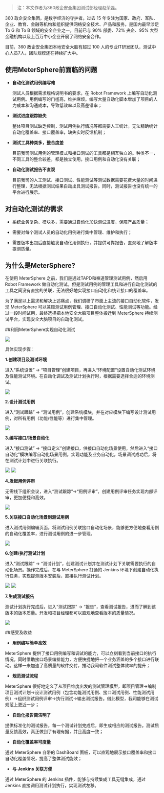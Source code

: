 > 注：本文作者为360政企安全集团测试部经理赵荣磊。

360 政企安全集团，是数字经济的守护者。过去 15 年专注为国家、政府、军队、企业、教育、金融等机构和组织提供网络安全技术、产品和服务，是国内最早涉足 To G 和 To B 领域的安全企业之一，目前已与 90% 部委、72% 央企、95% 大型金融机构以及上百万中小企业开展了网络安全合作。

目前，360 政企安全集团本地安全大脑有超过 100 人的专业IT研发团队，测试中心人员7人，团队规模还在持续扩大中。

## 使用MeterSphere前面临的问题

- **自动化测试用例编写难**

  测试人员根据需求规格说明书的要求，在 Robot Framework 上编写自动化测试用例。用例编写的门槛高，维护麻烦。编写大量自动化脚本增加了项目的人力成本和沟通成本，导致低效率以及高差错率；

- **测试进度跟踪缺失**

  整体项目测试缺乏控制，测试用例执行情况等都需要人工统计。无法精确统计自动化覆盖率、接口覆盖率，缺失实时反馈机制；

- **测试工具种类多，整合度差**

  目前我司测试用例的管理模式和接口测试的工具都是相互独立的。种类不一，不同工具的整合较差，都是独立使用，接口用例和自动化没有关联；

- **自动化测试报告不直观**

  目前我司的人工测试、接口测试、性能测试等测试数据需要花费大量的时间进行整理，无法根据测试结果自动出具测试报告。同时，测试报告也没有统一的平台进行展示。

## 对自动化测试的需求

- 系统业务复杂、模块多，需要通过自动化加快测试进度，保障产品质量；

- 需要对每个测试人员的自动化用例进行集中管理、维护和执行；

- 需要版本出包后直接触发自动化用例执行，并提供可靠报告，直观地了解版本提测质量。

## 为什么是MeterSphere?

在使用 MeterSphere 之前，我们是通过TAPD和禅道管理测试用例，然后用 Robot Framework 做自动化测试。但是测试用例的管理工具和进行自动化测试的工具之间没有直接的关联，无法很好地实现接口自动化和统计接口的覆盖率。

为了满足以上需求和解决上述痛点，我们调研了市面上主流的接口自动化软件，发现 MeterSphere 可以兼顾测试用例管理、接口自动化测试、性能测试等功能。经过一段时间试用，最终选择把本地安全大脑项目整体搬迁到 MeterSphere 持续测试平台，实现安全大脑项目的自动化测试。

##利用MeterSphere实现自动化测试

![](../img/case_studies/360b/01.jpg)

具体实现步骤：

**1.创建项目及测试环境**

进入“系统设置” → “项目管理”创建项目，再进入“环境配置”设置自动化测试环境及性能测试环境。在自动化调试及测试计划执行时，根据需要选择合适的环境测试。

![](../img/case_studies/360b/02.png)

**2.设计测试用例**

进入“测试跟踪” → “测试用例”，创建系统模块，并在对应模块下编写设计测试用例，对所有用例（功能/性能等）进行集中管理。

![](../img/case_studies/360b/03.png)

**3.编写接口/场景自动化**

进入“接口测试” → “接口定义”创建接口，供接口自动化场景使用，然后进入“接口自动化”模块编写自动化场景用例，实现功能及业务自动化。场景调试成功后，将在测试计划中进行关联执行。

![](../img/case_studies/360b/04.png)
![](../img/case_studies/360b/05.png)

**4.发起用例评审**

无需线下组织会议，进入“测试跟踪”→“用例评审”，创建用例评审任务实现内部评审，更加便捷和高效。

![](../img/case_studies/360b/06.png)

**5.关联接口自动化场景到测试用例**

进入测试用例编辑页面，将测试用例关联接口自动化场景，能够更方便地查看用例的自动化覆盖率，进行测试用例的进一步管理。

![](../img/case_studies/360b/07.png)

**6.创建/执行测试计划**

进入“测试跟踪” → “测试计划”，创建测试计划并在测试计划下关联需要执行的自动化场景。操作完成后，在与 MeterSphere 打通的 Jenkins 环境下创建自动化执行任务，实现提测版本安装后，直接执行测试计划。

![](../img/case_studies/360b/08.png)
![](../img/case_studies/360b/9.png)

**7.生成测试报告**

测试计划执行完成后，进入“测试跟踪” → “报告”，查看测试报告，进而了解到该版本的版本质量。开发和项目经理都可以直观地查看版本的质量情况。

![](../img/case_studies/360b/10.png)

##感受及收益

- **用例编写简单高效**

MeterSphere 提供了接口用例编写和调试的能力，可以立刻看到当前接口的执行情况。同时借助接口场景编排能力，方便快捷地把一个业务涵盖的多个接口进行联动。这样一来加速了高质量的软件交付，推动我司软件测试整体效率的提升；

- **规范测试流程**

MeterSphere 很好地定义了从项目维度出发的测试管理模型，即项目管理→编制项目测试计划→设计测试用例（包含功能测试用例、接口测试用例、性能测试用例）→组织测试用例评审→执行测试→输出测试报告。借此模型，我司能够在测试规范上更近一步；

- **自动化报告简洁明了**

提供标准化的测试报告，每一个测试计划完成后，即生成相应的测试报告。测试质量反馈高效，真正做到了有理有据，并且高度一致；

- **自动化覆盖率可度量**

通过 MeterSphere 自带的 DashBoard 面板，可以直观地展示接口覆盖率和接口自动化覆盖情况，提高了整体测试能效；

- **与 Jenkins 关联方便**

通过 MeterSphere 的 Jenkins 插件，能够与持续集成工具无缝集成，通过 Jenkins 直接调用测试计划执行，实现测试左移。